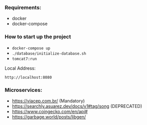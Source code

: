 ### Requirements:
 - docker
 - docker-compose


### How to start up the project
 - `docker-compose up`
 - `./database/initialize-database.sh`
 - `tomcat7:run`

Local Address:

`http://localhost:8080`


### Microservices:

 - https://viacep.com.br/ (Mandatory)
 - https://searchly.asuarez.dev/docs/v1#tag/song (DEPRECATED)
 - https://www.coingecko.com/en/api#
 - https://garbage.world/posts/libgen/